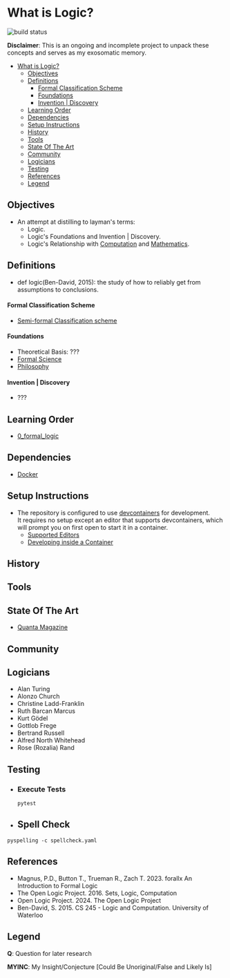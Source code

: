 # What is Logic?
![build status](https://github.com/praisetompane/logic/actions/workflows/logic.yaml/badge.svg) <br>

**Disclaimer**: This is an ongoing and incomplete project to unpack these concepts and serves as my exosomatic memory.

- [What is Logic?](#what-is-logic)
  - [Objectives](#objectives)
  - [Definitions](#definitions)
      - [Formal Classification Scheme](#formal-classification-scheme)
      - [Foundations](#foundations)
      - [Invention | Discovery](#invention--discovery)
  - [Learning Order](#learning-order)
  - [Dependencies](#dependencies)
  - [Setup Instructions](#setup-instructions)
  - [History](#history)
  - [Tools](#tools)
  - [State Of The Art](#state-of-the-art)
  - [Community](#community)
  - [Logicians](#logicians)
  - [Testing](#testing)
  - [References](#references)
  - [Legend](#legend)

## Objectives
- An attempt at distilling to layman's terms:
  - Logic.
  - Logic's Foundations and Invention | Discovery.
  - Logic's Relationship with [Computation](https://github.com/praisetompane/computation) and [Mathematics](https://github.com/praisetompane/mathematics).

## Definitions
- def logic(Ben-David, 2015): the study of how to reliably get from assumptions to conclusions.

#### Formal Classification Scheme
  - [Semi-formal Classification scheme](https://en.wikipedia.org/wiki/Outline_of_logic#Branches_of_logic)

#### Foundations
  - Theoretical Basis: ???
  - [Formal Science](https://zbmath.org/classification/?q=cc%3A03B)
  - [Philosophy](https://plato.stanford.edu/entries/logic-classical/)

#### Invention | Discovery
  - ???

## Learning Order
- [0_formal_logic](0_formal_logic/0_formal_logic.txt)

## Dependencies
- [Docker](https://docs.docker.com/get-started/)

## Setup Instructions
- The repository is configured to use [devcontainers](https://containers.dev) for development. <br>It requires no setup except an editor that supports devcontainers, which will prompt you on first open to start it in a container.
    - [Supported Editors](https://containers.dev/supporting)
    - [Developing inside a Container](https://code.visualstudio.com/docs/devcontainers/containers)

## History

## Tools

## State Of The Art
- [Quanta Magazine](https://www.quantamagazine.org/tag/logic/)

## Community

## Logicians
- Alan Turing
- Alonzo Church
- Christine Ladd-Franklin
- Ruth Barcan Marcus
- Kurt Gödel
- Gottlob Frege
- Bertrand Russell
- Alfred North Whitehead
- Rose (Rozalia) Rand

## Testing
- ### Execute Tests
     ```shell
     pytest
     ```

- ## Spell Check
```shell
pyspelling -c spellcheck.yaml
```

## References
- Magnus, P.D., Button T., Trueman R., Zach T. 2023. forallx An Introduction to Formal Logic
- The Open Logic Project. 2016. Sets, Logic, Computation
- Open Logic Project. 2024. The Open Logic Project
- Ben-David, S. 2015. CS 245 - Logic and Computation. University of Waterloo

## Legend
**Q**: Question for later research

**MYINC**: My Insight/Conjecture [Could Be Unoriginal/False and Likely Is]
